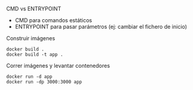 CMD vs ENTRYPOINT
* CMD para comandos estáticos
* ENTRYPOINT para pasar parámetros (ej: cambiar el fichero de inicio)

Construir imágenes
```
docker build .
docker build -t app .
```

Correr imágenes y levantar contenedores
```
docker run -d app
docker run -dp 3000:3000 app
```
